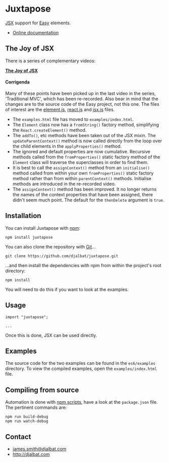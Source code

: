 # Juxtapose

[JSX](https://facebook.github.io/react/docs/jsx-in-depth.html) support for [Easy](https://github.com/djalbat/Easy) elements.

 * [Online documentation](http://juxtapose.info)

## The Joy of JSX

There is a series of complementary videos:

**[The Joy of JSX](https://vimeo.com/album/4562013)**

#### Corrigenda

Many of these points have been picked up in the last video in the series, 'Traditional MVC', which has been re-recorded. Also bear in mind that the changes are to the source code of the Easy project, not this one. The files of interest are the [element.js](https://github.com/djalbat/Easy/blob/master/es6/element.js), [react.js](https://github.com/djalbat/Easy/blob/master/es6/react.js) and [jsx.js](https://github.com/djalbat/Easy/blob/master/es6/mixins/jsx.js) files.

- The `examples.html` file has moved to `examples/index.html`. 
- The `Element` class now has a `fromString()` factory method, simplifying the `React.createElement()` method.
- The `addTo()`, etc methods have been taken out of the JSX mixin. The `updateParentContext()` method is now called directly from the loop over the child elements in the `applyProperties()` method.
- The ignored and default properties are now cumulative. Recursive methods called from the `fromProperties()` static factory method of the `Element` class will traverse the superclasses in order to find them.
- It is best to call the `assignContext()` method from an `initialise()` method called from within your own `fromProperties()` static factory method rather than from within `parentContext()` methods. Initialise methods are introduced in the re-recorded video.
- The `assignContext()` method has been improved. It no longer returns the names of the context properties that have been assigned, there didn't seem much point. The default for the `thenDelete` argument is `true`.

## Installation

You can install Juxtapose with [npm](https://www.npmjs.com/):

    npm install juxtapose

You can also clone the repository with [Git](https://git-scm.com/)...

    git clone https://github.com/djalbat/juxtapose.git

...and then install the dependencies with npm from within the project's root directory:

    npm install

You will need to do this if you want to look at the examples.

## Usage

```
import "juxtapose";

...
```

Once this is done, JSX can be used directly.

## Examples

The source code for the two examples can be found in the `es6/examples` directory. To view the compiled examples, open the `examples/index.html` file.

## Compiling from source

Automation is done with [npm scripts](https://docs.npmjs.com/misc/scripts), have a look at the `package.json` file. The pertinent commands are:

    npm run build-debug
    npm run watch-debug
    
## Contact

- james.smith@djalbat.com
- http://djalbat.com
